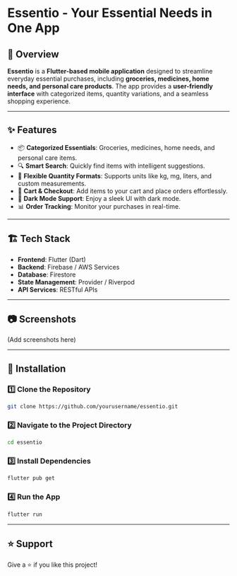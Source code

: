 # **Essentio - Your Essential Needs in One App**

## 🚀 Overview
**Essentio** is a **Flutter-based mobile application** designed to streamline everyday essential purchases, including **groceries, medicines, home needs, and personal care products**. The app provides a **user-friendly interface** with categorized items, quantity variations, and a seamless shopping experience.

---

## ✨ Features
- 📦 **Categorized Essentials**: Groceries, medicines, home needs, and personal care items.
- 🔍 **Smart Search**: Quickly find items with intelligent suggestions.
- 📏 **Flexible Quantity Formats**: Supports units like kg, mg, liters, and custom measurements.
- 🛒 **Cart & Checkout**: Add items to your cart and place orders effortlessly.
- 🌙 **Dark Mode Support**: Enjoy a sleek UI with dark mode.
- 📊 **Order Tracking**: Monitor your purchases in real-time.

---

## 🏗️ Tech Stack
- **Frontend**: Flutter (Dart)
- **Backend**: Firebase / AWS Services
- **Database**: Firestore
- **State Management**: Provider / Riverpod
- **API Services**: RESTful APIs

---

## 📷 Screenshots
(Add screenshots here)

---

## 🔧 Installation
### **1️⃣ Clone the Repository**
```sh
git clone https://github.com/yourusername/essentio.git
```

### **2️⃣ Navigate to the Project Directory**
```sh
cd essentio
```

### **3️⃣ Install Dependencies**
```sh
flutter pub get
```

### **4️⃣ Run the App**
```sh
flutter run
```

---

## ⭐ Support
Give a ⭐ if you like this project!

